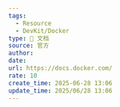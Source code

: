 ```yaml
---
tags:
  - Resource
  - DevKit/Docker
type: 📃 文档
source: 官方
author: 
date: 
url: https://docs.docker.com/
rate: 10
create_time: 2025-06-28 13:06
update_time: 2025/06/28 13:06
---
```

